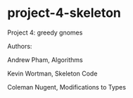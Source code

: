 # project-4-skeleton
Project 4: greedy gnomes

Authors:

Andrew Pham, Algorithms

Kevin Wortman, Skeleton Code

Coleman Nugent, Modifications to Types
